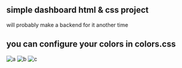 ## simple dashboard html & css project

will probably make a backend for it another time

you can configure your colors in colors.css
---
![a](https://i.imgur.com/bRYxT5a.png)
![b](https://i.imgur.com/BZin0QR.png)
![c](https://i.imgur.com/joMlcyU.png)